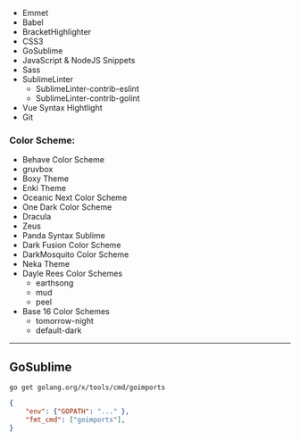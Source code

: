 - Emmet
- Babel
- BracketHighlighter
- CSS3
- GoSublime
- JavaScript & NodeJS Snippets
- Sass
- SublimeLinter
  - SublimeLinter-contrib-eslint
  - SublimeLinter-contrib-golint
- Vue Syntax Hightlight
- Git

### Color Scheme:
- Behave Color Scheme
- gruvbox
- Boxy Theme
- Enki Theme
- Oceanic Next Color Scheme
- One Dark Color Scheme
- Dracula
- Zeus
- Panda Syntax Sublime
- Dark Fusion Color Scheme
- DarkMosquito Color Scheme
- Neka Theme
- Dayle Rees Color Schemes
  - earthsong
  - mud
  - peel
- Base 16 Color Schemes
  - tomorrow-night
  - default-dark

----------

## GoSublime

`go get golang.org/x/tools/cmd/goimports`

```json
{
	"env": {"GOPATH": "..." },
	"fmt_cmd": ["goimports"],
}
```
